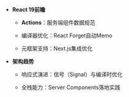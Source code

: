         
- **React 19前瞻**
    
    - **Actions**：服务端组件数据规范
        
    - 编译器优化：React Forget自动Memo
        
    - 元框架支持：Next.js集成优化
        
- **架构趋势**
    
    - 响应式演进：信号（Signal）与编译时优化
        
    - 全栈能力：Server Components落地实践